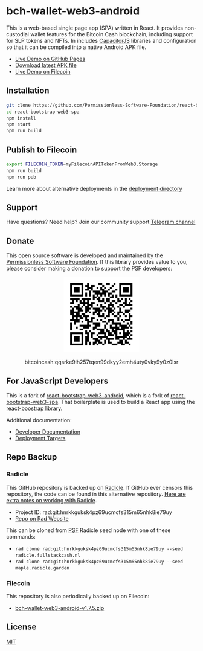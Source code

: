 # bch-wallet-web3-android
This is a web-based single page app (SPA) written in React. It provides non-custodial wallet features for the Bitcoin Cash blockchain, including support for SLP tokens and NFTs. In includes [CapacitorJS](https://capacitorjs.com/) libraries and configuration so that it can be compiled into a native Android APK file.

- [Live Demo on GitHub Pages](https://permissionless-software-foundation.github.io/bch-wallet-web3-android/)
- [Download latest APK file](./android/apk/bch-web3-wallet.apk)
- [Live Demo on Filecoin](https://bafybeifyeg6y425zsatd6r2l4iwevr2gklzn5hhv7l5f4xxfit7it6nqri.ipfs.dweb.link/)

## Installation
```bash
git clone https://github.com/Permissionless-Software-Foundation/react-bootstrap-web3-spa
cd react-bootstrap-web3-spa
npm install
npm start
npm run build
```

## Publish to Filecoin
```bash
export FILECOIN_TOKEN=myFilecoinAPITokenFromWeb3.Storage
npm run build
npm run pub
```

Learn more about alternative deployments in the [deployment directory](./deploy)

## Support

Have questions? Need help? Join our community support
[Telegram channel](https://t.me/bch_js_toolkit)

## Donate

This open source software is developed and maintained by the [Permissionless Software Foundation](https://psfoundation.cash). If this library provides value to you, please consider making a donation to support the PSF developers:

<div align="center">
<img src="./img/donation-qr.png" />
<p>bitcoincash:qqsrke9lh257tqen99dkyy2emh4uty0vky9y0z0lsr</p>
</div>

## For JavaScript Developers

This is a fork of [react-bootstrap-web3-android](https://github.com/Permissionless-Software-Foundation/react-bootstrap-web3-android), which is a fork of [react-bootstrap-web3-spa](https://github.com/Permissionless-Software-Foundation/react-bootstrap-web3-spa). That boilerplate is used to build a React app using the [react-boostrap library](https://www.npmjs.com/package/react-bootstrap).

Additional documentation:
- [Developer Documentation](./dev-docs)
- [Deployment Targets](./deploy)

## Repo Backup
### Radicle
This GitHub repository is backed up on [Radicle](https://radicle.network/get-started.html). If GitHub ever censors this repository, the code can be found in this alternative repository. [Here are extra notes on working with Radicle](https://christroutner.github.io/trouts-blog/docs/censorship/radicle).

- Project ID: rad:git:hnrkkguksk4pz69ucmcfs315m65nhk8ie79uy
- [Repo on Rad Website](https://app.radicle.network/seeds/maple.radicle.garden/rad:git:hnrkkguksk4pz69ucmcfs315m65nhk8ie79uy/remotes/hyyycncbn9qzqmobnhjq9rry6t4mbjiadzjoyhaknzxjcz3cxkpfpc)

This can be cloned from [PSF](https://psfoundation.info) Radicle seed node with one of these commands:
- `rad clone rad:git:hnrkkguksk4pz69ucmcfs315m65nhk8ie79uy --seed radicle.fullstackcash.nl`
- `rad clone rad:git:hnrkkguksk4pz69ucmcfs315m65nhk8ie79uy --seed maple.radicle.garden`

### Filecoin
This repository is also periodically backed up on Filecoin:
- [bch-wallet-web3-android-v1.7.5.zip](https://bafybeihjei6hnl5dxau2ivnilnruqjql5ge6y5ncirljci5tcwnkx4dsju.ipfs.w3s.link/)

## License
[MIT](./LICENSE.md)
